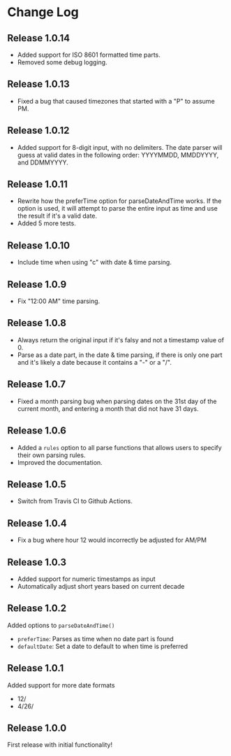 # Change Log

## Release 1.0.14
- Added support for ISO 8601 formatted time parts.
- Removed some debug logging.

## Release 1.0.13
- Fixed a bug that caused timezones that started with a "P" to assume PM.

## Release 1.0.12
- Added support for 8-digit input, with no delimiters. The date parser will guess at valid dates in the following order: YYYYMMDD, MMDDYYYY, and DDMMYYYY.

## Release 1.0.11
- Rewrite how the preferTime option for parseDateAndTime works. If the option is used, it will attempt to parse the entire input as time and use the result if it's a valid date.
- Added 5 more tests.

## Release 1.0.10
- Include time when using "c" with date & time parsing.

## Release 1.0.9
- Fix "12:00 AM" time parsing.

## Release 1.0.8
- Always return the original input if it's falsy and not a timestamp value of 0.
- Parse as a date part, in the date & time parsing, if there is only one part and it's likely a date because it contains a "-" or a "/".

## Release 1.0.7
- Fixed a month parsing bug when parsing dates on the 31st day of the current month, and entering a month that did not have 31 days.

## Release 1.0.6
- Added a `rules` option to all parse functions that allows users to specify their own parsing rules.
- Improved the documentation.

## Release 1.0.5
- Switch from Travis CI to Github Actions.

## Release 1.0.4
- Fix a bug where hour 12 would incorrectly be adjusted for AM/PM

## Release 1.0.3
- Added support for numeric timestamps as input
- Automatically adjust short years based on current decade

## Release 1.0.2
Added options to `parseDateAndTime()`
- `preferTime`: Parses as time when no date part is found
- `defaultDate`: Set a date to default to when time is preferred

## Release 1.0.1
Added support for more date formats
- 12/
- 4/26/

## Release 1.0.0
First release with initial functionality!